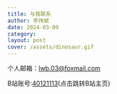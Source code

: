 ```yaml
---
title: 与我联系
author: 李炜斌
date: 2024-03-09
category: 
layout: post
cover: /assets/dinosaur.gif
---
```


个人邮箱：lwb.03@foxmail.com

B站账号:[40121113](https://space.bilibili.com/40121113)(点击跳转B站主页)
